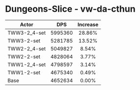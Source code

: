 # Dungeons-Slice - vw-da-cthun
| Actor | DPS | Increase |
|---|:---:|:---:|
|TWW3-2_4-set|5995360|28.86%|
|TWW3-2-set|5281785|13.52%|
|TWW2-2_4-set|5049827|8.54%|
|TWW2-2-set|4828064|3.77%|
|TWW1-2_4-set|4798597|3.14%|
|TWW1-2-set|4675340|0.49%|
|Base|4652634|0.00%|
